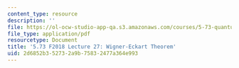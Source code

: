 ```yaml
---
content_type: resource
description: ''
file: https://ol-ocw-studio-app-qa.s3.amazonaws.com/courses/5-73-quantum-mechanics-i-fall-2018/2d6852b352732a9b75832477a364e993_MIT5_73F18_Lec27.pdf
file_type: application/pdf
resourcetype: Document
title: '5.73 F2018 Lecture 27: Wigner-Eckart Theorem'
uid: 2d6852b3-5273-2a9b-7583-2477a364e993
---
```

